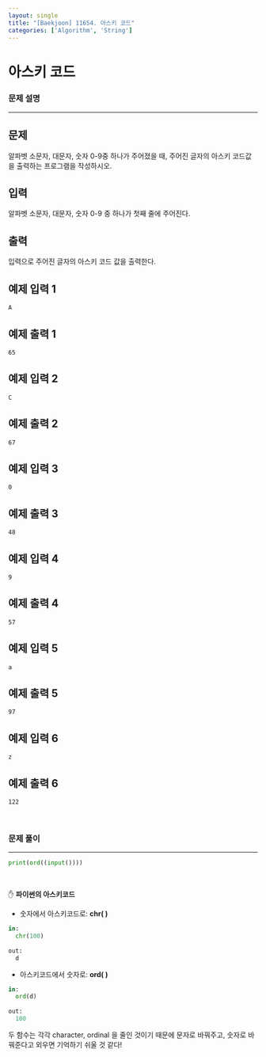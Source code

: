 ```yaml
---
layout: single
title: "[Baekjoon] 11654. 아스키 코드"
categories: ['Algorithm', 'String']
---
```




# 아스키 코드

### 문제 설명

---

## 문제

알파벳 소문자, 대문자, 숫자 0-9중 하나가 주어졌을 때, 주어진 글자의 아스키 코드값을 출력하는 프로그램을 작성하시오.

## 입력

알파벳 소문자, 대문자, 숫자 0-9 중 하나가 첫째 줄에 주어진다.

## 출력

입력으로 주어진 글자의 아스키 코드 값을 출력한다.

## 예제 입력 1 

```
A
```

## 예제 출력 1 

```
65
```

## 예제 입력 2 

```
C
```

## 예제 출력 2 

```
67
```

## 예제 입력 3 

```
0
```

## 예제 출력 3 

```
48
```

## 예제 입력 4 

```
9
```

## 예제 출력 4 

```
57
```

## 예제 입력 5 

```
a
```

## 예제 출력 5 

```
97
```

## 예제 입력 6 

```
z
```

## 예제 출력 6 

```
122
```

<br>

### 문제 풀이

---

 

```python
print(ord((input())))
```

<br>

✋ **파이썬의 아스키코드**

* 숫자에서 아스키코드로: **chr( )**

```python
in:
  chr(100)
  
out:
  d
```

* 아스키코드에서 숫자로: **ord( )**

```python
in:
  ord(d)
  
out:
  100
```

두 함수는 각각 character, ordinal 을 줄인 것이기 때문에 문자로 바꿔주고, 숫자로 바꿔준다고 외우면 기억하기 쉬울 것 같다!
